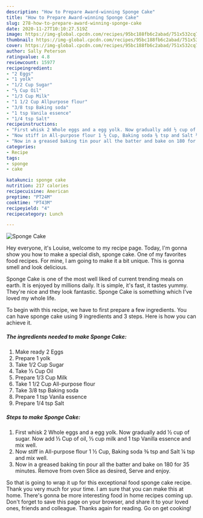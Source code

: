 ```yaml
---
description: "How to Prepare Award-winning Sponge Cake"
title: "How to Prepare Award-winning Sponge Cake"
slug: 278-how-to-prepare-award-winning-sponge-cake
date: 2020-11-27T10:10:27.519Z
image: https://img-global.cpcdn.com/recipes/95bc188fb6c2abad/751x532cq70/sponge-cake-recipe-main-photo.jpg
thumbnail: https://img-global.cpcdn.com/recipes/95bc188fb6c2abad/751x532cq70/sponge-cake-recipe-main-photo.jpg
cover: https://img-global.cpcdn.com/recipes/95bc188fb6c2abad/751x532cq70/sponge-cake-recipe-main-photo.jpg
author: Sally Peterson
ratingvalue: 4.8
reviewcount: 15977
recipeingredient:
- "2 Eggs"
- "1 yolk"
- "1/2 Cup Sugar"
- "⅓ Cup Oil"
- "1/3 Cup Milk"
- "1 1/2 Cup Allpurpose flour"
- "3/8 tsp Baking soda"
- "1 tsp Vanila essence"
- "1/4 tsp Salt"
recipeinstructions:
- "First whisk 2 Whole eggs and a egg yolk. Now gradually add ½ cup of sugar. Now add ⅓ Cup of oil, ⅓ cup milk and 1 tsp Vanilla essence and mix well."
- "Now stiff in All-purpose flour 1 ½ Cup, Baking soda ⅜ tsp and Salt ¼ tsp and mix well."
- "Now in a greased baking tin pour all the batter and bake on 180 for 35 minutes. Remove from oven Slice as desired, Serve and enjoy."
categories:
- Recipe
tags:
- sponge
- cake

katakunci: sponge cake 
nutrition: 217 calories
recipecuisine: American
preptime: "PT24M"
cooktime: "PT43M"
recipeyield: "4"
recipecategory: Lunch

---
```



![Sponge Cake](https://img-global.cpcdn.com/recipes/95bc188fb6c2abad/751x532cq70/sponge-cake-recipe-main-photo.jpg)

Hey everyone, it's Louise, welcome to my recipe page. Today, I'm gonna show you how to make a special dish, sponge cake. One of my favorites food recipes. For mine, I am going to make it a bit unique. This is gonna smell and look delicious.

Sponge Cake is one of the most well liked of current trending meals on earth. It is enjoyed by millions daily. It is simple, it's fast, it tastes yummy. They're nice and they look fantastic. Sponge Cake is something which I've loved my whole life.




To begin with this recipe, we have to first prepare a few ingredients. You can have sponge cake using 9 ingredients and 3 steps. Here is how you can achieve it.

<!--inarticleads1-->

##### The ingredients needed to make Sponge Cake:

1. Make ready 2 Eggs
1. Prepare 1 yolk
1. Take 1/2 Cup Sugar
1. Take ⅓ Cup Oil
1. Prepare 1/3 Cup Milk
1. Take 1 1/2 Cup All-purpose flour
1. Take 3/8 tsp Baking soda
1. Prepare 1 tsp Vanila essence
1. Prepare 1/4 tsp Salt




<!--inarticleads2-->

##### Steps to make Sponge Cake:

1. First whisk 2 Whole eggs and a egg yolk. Now gradually add ½ cup of sugar. Now add ⅓ Cup of oil, ⅓ cup milk and 1 tsp Vanilla essence and mix well.
1. Now stiff in All-purpose flour 1 ½ Cup, Baking soda ⅜ tsp and Salt ¼ tsp and mix well.
1. Now in a greased baking tin pour all the batter and bake on 180 for 35 minutes. Remove from oven Slice as desired, Serve and enjoy.




So that is going to wrap it up for this exceptional food sponge cake recipe. Thank you very much for your time. I am sure that you can make this at home. There's gonna be more interesting food in home recipes coming up. Don't forget to save this page on your browser, and share it to your loved ones, friends and colleague. Thanks again for reading. Go on get cooking!
